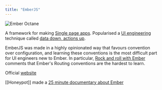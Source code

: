 ```yaml
---
title: "EmberJS"
---
```

![Ember Octane](https://emberjs.com/images/tomsters/octane750w-7d2b2a06bb1ba5c5dd1e3ad03dd5a873.webp)

A framework for making [Single page apps](notes/SPA). Popularised a [UI engineering](notes/UI%20engineering) technique called [data down, actions up](notes/Data_down_action_up).

EmberJS was made in a highly opinionated way that favours convention over configuration, and learning these conventions is the most difficult part for UI engineers new to Ember. In particular, [Rock and roll with Ember](https://balinterdi.com/rock-and-roll-with-emberjs/) comments that Ember's Routing conventions are the hardest to learn.

Official [website](https://emberjs.com/)

[[Honeypot]] made a [25 minute documentary about Ember](https://youtu.be/Cvz-9ccflKQ)

